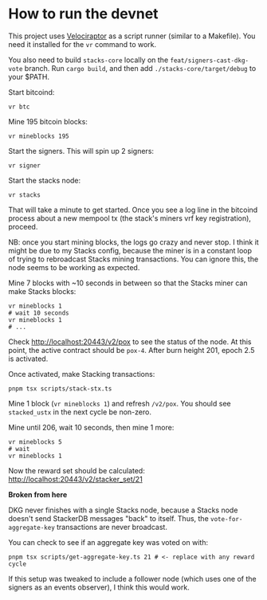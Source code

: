 # How to run the devnet

This project uses [Velociraptor](https://velociraptor.run) as a script runner (similar to a Makefile). You need it installed for the `vr` command to work.

You also need to build `stacks-core` locally on the `feat/signers-cast-dkg-vote` branch. Run `cargo build`, and then add `./stacks-core/target/debug` to your $PATH.

Start bitcoind:

```
vr btc
```

Mine 195 bitcoin blocks:

```
vr mineblocks 195
```

Start the signers. This will spin up 2 signers:

```
vr signer
```

Start the stacks node:

```
vr stacks
```

That will take a minute to get started. Once you see a log line in the bitcoind process about a new mempool tx (the stack's miners vrf key registration), proceed.

NB: once you start mining blocks, the logs go crazy and never stop. I think it might be due to my Stacks config, because the miner is in a constant loop of trying to rebroadcast Stacks mining transactions. You can ignore this, the node seems to be working as expected.

Mine 7 blocks with ~10 seconds in between so that the Stacks miner can make Stacks blocks:

```
vr mineblocks 1
# wait 10 seconds
vr mineblocks 1
# ...
```

Check [http://localhost:20443/v2/pox](http://localhost:20443/v2/pox) to see the status of the node. At this point, the active contract should be `pox-4`. After burn height 201, epoch 2.5 is activated.

Once activated, make Stacking transactions:

```
pnpm tsx scripts/stack-stx.ts
```

Mine 1 block (`vr mineblocks 1`) and refresh `/v2/pox`. You should see `stacked_ustx` in the next cycle be non-zero.

Mine until 206, wait 10 seconds, then mine 1 more:

```
vr mineblocks 5
# wait
vr mineblocks 1
```

Now the reward set should be calculated: [http://localhost:20443/v2/stacker_set/21](http://localhost:20443/v2/stacker_set/21)

**Broken from here**

DKG never finishes with a single Stacks node, because a Stacks node doesn't send StackerDB messages "back" to itself. Thus, the `vote-for-aggregate-key` transactions are never broadcast.

You can check to see if an aggregate key was voted on with:

```tsx
pnpm tsx scripts/get-aggregate-key.ts 21 # <- replace with any reward cycle
```

If this setup was tweaked to include a follower node (which uses one of the signers as an events observer), I think this would work.

